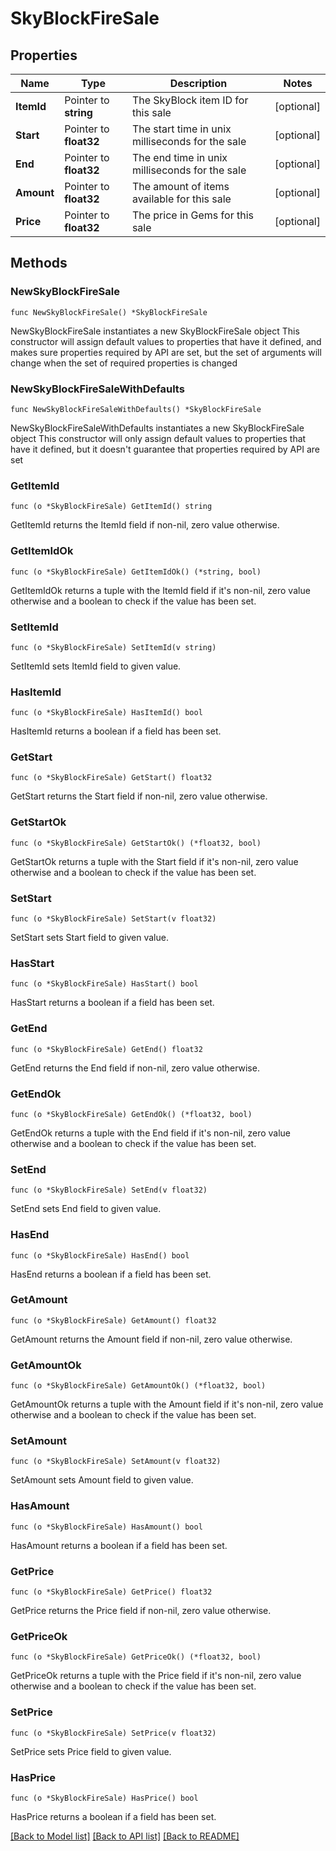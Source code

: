 # SkyBlockFireSale

## Properties

Name | Type | Description | Notes
------------ | ------------- | ------------- | -------------
**ItemId** | Pointer to **string** | The SkyBlock item ID for this sale | [optional] 
**Start** | Pointer to **float32** | The start time in unix milliseconds for the sale | [optional] 
**End** | Pointer to **float32** | The end time in unix milliseconds for the sale | [optional] 
**Amount** | Pointer to **float32** | The amount of items available for this sale | [optional] 
**Price** | Pointer to **float32** | The price in Gems for this sale | [optional] 

## Methods

### NewSkyBlockFireSale

`func NewSkyBlockFireSale() *SkyBlockFireSale`

NewSkyBlockFireSale instantiates a new SkyBlockFireSale object
This constructor will assign default values to properties that have it defined,
and makes sure properties required by API are set, but the set of arguments
will change when the set of required properties is changed

### NewSkyBlockFireSaleWithDefaults

`func NewSkyBlockFireSaleWithDefaults() *SkyBlockFireSale`

NewSkyBlockFireSaleWithDefaults instantiates a new SkyBlockFireSale object
This constructor will only assign default values to properties that have it defined,
but it doesn't guarantee that properties required by API are set

### GetItemId

`func (o *SkyBlockFireSale) GetItemId() string`

GetItemId returns the ItemId field if non-nil, zero value otherwise.

### GetItemIdOk

`func (o *SkyBlockFireSale) GetItemIdOk() (*string, bool)`

GetItemIdOk returns a tuple with the ItemId field if it's non-nil, zero value otherwise
and a boolean to check if the value has been set.

### SetItemId

`func (o *SkyBlockFireSale) SetItemId(v string)`

SetItemId sets ItemId field to given value.

### HasItemId

`func (o *SkyBlockFireSale) HasItemId() bool`

HasItemId returns a boolean if a field has been set.

### GetStart

`func (o *SkyBlockFireSale) GetStart() float32`

GetStart returns the Start field if non-nil, zero value otherwise.

### GetStartOk

`func (o *SkyBlockFireSale) GetStartOk() (*float32, bool)`

GetStartOk returns a tuple with the Start field if it's non-nil, zero value otherwise
and a boolean to check if the value has been set.

### SetStart

`func (o *SkyBlockFireSale) SetStart(v float32)`

SetStart sets Start field to given value.

### HasStart

`func (o *SkyBlockFireSale) HasStart() bool`

HasStart returns a boolean if a field has been set.

### GetEnd

`func (o *SkyBlockFireSale) GetEnd() float32`

GetEnd returns the End field if non-nil, zero value otherwise.

### GetEndOk

`func (o *SkyBlockFireSale) GetEndOk() (*float32, bool)`

GetEndOk returns a tuple with the End field if it's non-nil, zero value otherwise
and a boolean to check if the value has been set.

### SetEnd

`func (o *SkyBlockFireSale) SetEnd(v float32)`

SetEnd sets End field to given value.

### HasEnd

`func (o *SkyBlockFireSale) HasEnd() bool`

HasEnd returns a boolean if a field has been set.

### GetAmount

`func (o *SkyBlockFireSale) GetAmount() float32`

GetAmount returns the Amount field if non-nil, zero value otherwise.

### GetAmountOk

`func (o *SkyBlockFireSale) GetAmountOk() (*float32, bool)`

GetAmountOk returns a tuple with the Amount field if it's non-nil, zero value otherwise
and a boolean to check if the value has been set.

### SetAmount

`func (o *SkyBlockFireSale) SetAmount(v float32)`

SetAmount sets Amount field to given value.

### HasAmount

`func (o *SkyBlockFireSale) HasAmount() bool`

HasAmount returns a boolean if a field has been set.

### GetPrice

`func (o *SkyBlockFireSale) GetPrice() float32`

GetPrice returns the Price field if non-nil, zero value otherwise.

### GetPriceOk

`func (o *SkyBlockFireSale) GetPriceOk() (*float32, bool)`

GetPriceOk returns a tuple with the Price field if it's non-nil, zero value otherwise
and a boolean to check if the value has been set.

### SetPrice

`func (o *SkyBlockFireSale) SetPrice(v float32)`

SetPrice sets Price field to given value.

### HasPrice

`func (o *SkyBlockFireSale) HasPrice() bool`

HasPrice returns a boolean if a field has been set.


[[Back to Model list]](../README.md#documentation-for-models) [[Back to API list]](../README.md#documentation-for-api-endpoints) [[Back to README]](../README.md)


